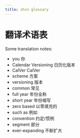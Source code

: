 ```yaml
---
title: zhcn glossary
---
```


# 翻译术语表

Some translation notes:

- you 你
- Calendar Versioning 日历化版本
- CalVer CalVer
- scheme 方案
- versioning 版本
- common 常见
- full year 年份全称
- short year 年份缩写
- zero based 以零填充的
- such as 例如
- convention 约定/惯例
- segment 部分
- ever-expanding 不断扩大
